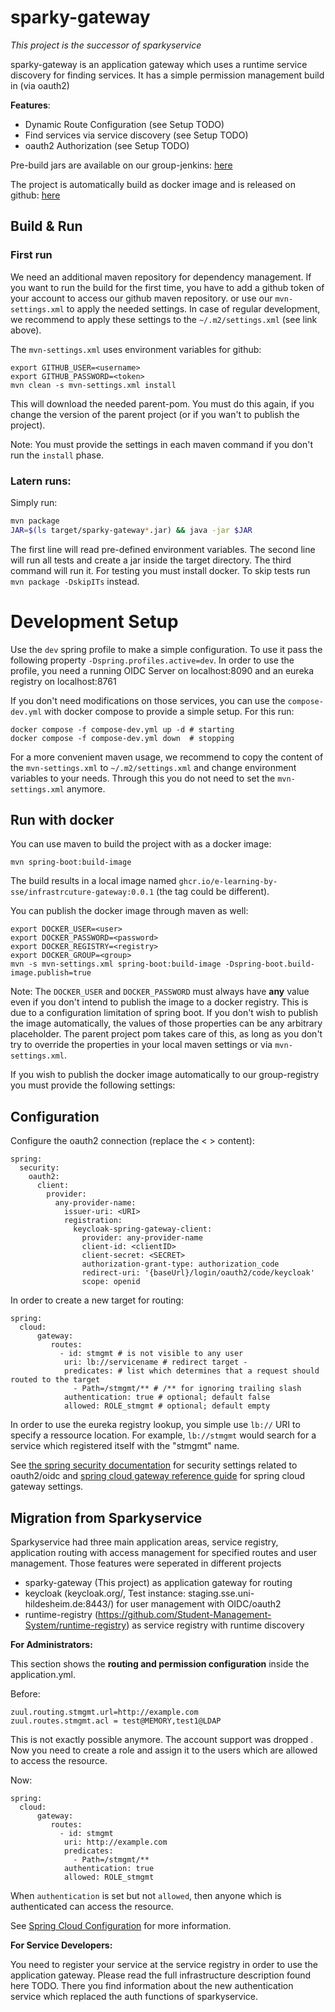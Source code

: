 # sparky-gateway
*This project is the successor of sparkyservice*

sparky-gateway is an application gateway which uses a runtime service discovery for finding services. It has a simple permission management build in (via oauth2)

**Features**:

- Dynamic Route Configuration (see Setup TODO)
- Find services via service discovery (see Setup TODO)
- oauth2 Authorization (see Setup TODO)

Pre-build jars are available on our group-jenkins: [here](https://jenkins-2.sse.uni-hildesheim.de/view/Teaching/job/Teaching_infrastructure-gateway-service/)

The project is automatically build as docker image and is released on github: [here](https://github.com/orgs/e-Learning-by-SSE/packages/container/package/infrastructure-gateway)


## Build & Run

### First run
We need an additional maven repository for dependency management. If you want to run the build for the first time, you have to add a github token of your account to access our github maven repository. 
 or use our `mvn-settings.xml` to apply the needed settings. 
In case of regular development, we recommend to apply these settings to the `~/.m2/settings.xml` (see link above).


The `mvn-settings.xml` uses environment variables for github:

```
export GITHUB_USER=<username>
export GITHUB_PASSWORD=<token>
mvn clean -s mvn-settings.xml install
```
This will download the needed parent-pom. You must do this again, if you change the version of the parent project (or if you wan't to publish the project). 

Note: You must provide the settings in each maven command if you don't run the `install` phase.

### Latern runs:

Simply run:

```bash
mvn package
JAR=$(ls target/sparky-gateway*.jar) && java -jar $JAR
```

The first line will read pre-defined environment variables. The second line will run all tests and create a jar inside the target directory. The third command will run it. 
For testing you must install docker. To skip tests run `mvn package -DskipITs` instead.

# Development Setup

Use the `dev` spring profile to make a simple configuration. To use it pass the following property `-Dspring.profiles.active=dev`.
In order to use the profile, you need a running OIDC Server on localhost:8090 and an eureka registry on localhost:8761

If you don't need modifications on those services, you can use the `compose-dev.yml` with docker compose to provide a simple setup. For this run: 

```
docker compose -f compose-dev.yml up -d # starting
docker compose -f compose-dev.yml down  # stopping
```

For a more convenient maven usage, we recommend to copy the content of the `mvn-settings.xml` to `~/.m2/settings.xml` and change environment variables to your needs. Through this you do not need to 
set the `mvn-settings.xml` anymore. 

## Run with docker
You can use maven to build the project with as a docker image:

```
mvn spring-boot:build-image
```
The build results in a local image named `ghcr.io/e-learning-by-sse/infrastrcuture-gateway:0.0.1` (the tag could be different).

You can publish the docker image through maven as well: 

```
export DOCKER_USER=<user>
export DOCKER_PASSWORD=<password>
export DOCKER_REGISTRY=<registry>
export DOCKER_GROUP=<group>
mvn -s mvn-settings.xml spring-boot:build-image -Dspring-boot.build-image.publish=true
```

Note: The `DOCKER_USER` and `DOCKER_PASSWORD` must always have **any** value even if you don't intend to publish the image to a docker registry. This is due to a configuration limitation of spring boot. If you don't wish to publish the image automatically, the values of those properties can be any arbitrary placeholder. The parent project pom takes care of this, as long as you don't try to override the properties in your local maven settings or via `mvn-settings.xml`. 


If you wish to publish the docker image automatically to our group-registry you must provide the following settings:


## Configuration

Configure the oauth2 connection (replace the < > content):

```
spring:
  security:
    oauth2:
      client:
        provider:
          any-provider-name:
            issuer-uri: <URI>
            registration:
              keycloak-spring-gateway-client:
                provider: any-provider-name
                client-id: <clientID>
                client-secret: <SECRET>
                authorization-grant-type: authorization_code
                redirect-uri: '{baseUrl}/login/oauth2/code/keycloak'
                scope: openid

```


In order to create a new target for routing:

```
spring:
  cloud:
	  gateway:
	     routes:
	       - id: stmgmt # is not visible to any user
	       	uri: lb://servicename # redirect target - 
	       	predicates: # list which determines that a request should routed to the target
	       	  - Path=/stmgmt/** # /** for ignoring trailing slash
	       	authentication: true # optional; default false
	       	allowed: ROLE_stmgmt # optional; default empty	
```

In order to use the eureka registry lookup, you simple use `lb://` URI to specify a ressource location. For example, `lb://stmgmt` would search for a service which registered itself with the "stmgmt" name. 

See [the spring security documentation](https://spring.io/projects/spring-security) for security settings related to oauth2/oidc and [spring cloud gateway reference guide](https://docs.spring.io/spring-cloud-gateway/docs/current/reference/html/) for spring cloud gateway settings.

## Migration from Sparkyservice
Sparkyservice had three main application areas, service registry, application routing with access management for specified routes and user management. Those features were seperated in different projects

- sparky-gateway (This project) as application gateway for routing
- keycloak (keycloak.org/, Test instance: staging.sse.uni-hildesheim.de:8443/) for user management with OIDC/oauth2
- runtime-registry (https://github.com/Student-Management-System/runtime-registry) as service registry with runtime discovery


**For Administrators:**

This section shows the **routing and permission configuration** inside the application.yml. 

Before:

	zuul.routing.stmgmt.url=http://example.com
	zuul.routes.stmgmt.acl = test@MEMORY,test1@LDAP

This is not exactly possible anymore. The account support was dropped . Now you need to create a role and assign it
to the users which are allowed to access the resource. 

Now: 

	spring:
	  cloud:
		  gateway:
		     routes:
		       - id: stmgmt
		       	uri: http://example.com
		       	predicates:
		       	  - Path=/stmgmt/**
		       	authentication: true
		       	allowed: ROLE_stmgmt

When `authentication` is set but not `allowed`, then anyone which is authenticated can access the resource. 
	
See [Spring Cloud Configuration](https://cloud.spring.io/spring-cloud-gateway/multi/multi__configuration.html) for more information.

**For Service Developers:**

You need to register your service at the service registry in order to use the application gateway.
Please read the full infrastructure description found here TODO. There you find information about the new authentication service which replaced the auth functions of sparkyservice.
